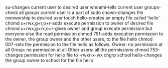 su-changes current user to desired user
whoami-tells current user
groups-check all groups current user is a part of
sudo chown-changes file ownwership to desired user
touch hello-creates an empty file called 'hello'
chomd u+rwx,g+r,o+r-adds execute permission to owner of desired file
chmod u+rwx,g+rx,o+r-gives owner and group execute permission but everyone else the read permission
chmod 751-adds execution permission to the owner, the group owner and the other users, to the file hello
chmod 007-sets the permission to the file hello as follows:
Owner: no permission at all
Group: no permission at all
Other users: all the permissions
chmod 753-changes permission for hello file to -rwxr-x-wx
chgrp school hello-changes the group owner to school for the file hello
